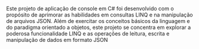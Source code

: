 Este projeto de aplicação de console em C# foi desenvolvido com o propósito de aprimorar as habilidades em consultas LINQ e na manipulação de arquivos JSON. Além de exercitar os conceitos básicos da linguagem e do paradigma orientado a objetos, este projeto se concentra em explorar a poderosa funcionalidade LINQ e as operações de leitura, escrita e manipulação de dados em formato JSON

